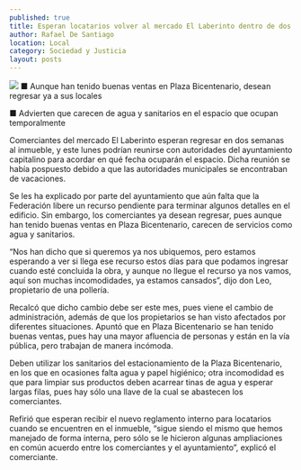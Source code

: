 ```yaml
---
published: true
title: Esperan locatarios volver al mercado El Laberinto dentro de dos semanas
author: Rafael De Santiago
location: Local
category: Sociedad y Justicia
layout: posts
---
```


![](http://i.imgur.com/SpGaWd4m.jpg)
■ Aunque han tenido buenas ventas en Plaza Bicentenario, desean regresar ya a sus locales

■ Advierten que carecen de agua y sanitarios en el espacio que ocupan temporalmente

Comerciantes del mercado El Laberinto esperan regresar en dos semanas al inmueble, y este lunes podrían reunirse con autoridades del ayuntamiento capitalino para acordar en qué fecha ocuparán el espacio. Dicha reunión se había pospuesto debido a que las autoridades municipales se encontraban de vacaciones.

Se les ha explicado por parte del ayuntamiento que aún falta que la Federación libere un recurso pendiente para terminar algunos detalles en el edificio. Sin embargo, los comerciantes ya desean regresar, pues aunque han tenido buenas ventas en Plaza Bicentenario, carecen de servicios como agua y sanitarios.

“Nos han dicho que si queremos ya nos ubiquemos, pero estamos esperando a ver si llega ese recurso estos días para que podamos ingresar cuando esté concluida la obra, y aunque no llegue el recurso ya nos vamos, aquí son muchas incomodidades, ya estamos cansados”, dijo don Leo, propietario de una pollería.

Recalcó que dicho cambio debe ser este mes, pues viene el cambio de administración, además de que los propietarios se han visto afectados por diferentes situaciones. Apuntó que en Plaza Bicentenario se han tenido buenas ventas, pues hay una mayor afluencia de personas y están en la vía pública, pero trabajan de manera incómoda.

Deben utilizar los sanitarios del estacionamiento de la Plaza Bicentenario, en los que en ocasiones falta agua y papel higiénico; otra incomodidad es que para limpiar sus productos deben acarrear tinas de agua y esperar largas filas, pues hay sólo una llave de la cual se abastecen los comerciantes.

Refirió que esperan recibir el nuevo reglamento interno para locatarios cuando se encuentren en el inmueble, “sigue siendo el mismo que hemos manejado de forma interna, pero sólo se le hicieron algunas ampliaciones en común acuerdo entre los comerciantes y el ayuntamiento”, explicó el comerciante.
